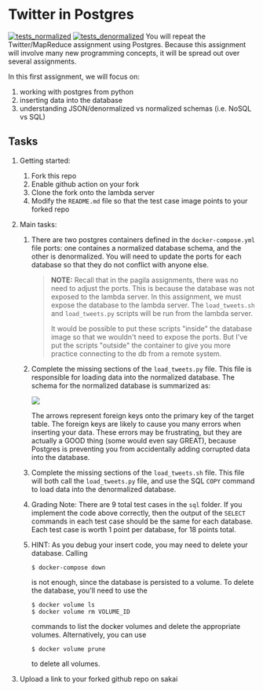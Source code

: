 # Twitter in Postgres
[![tests_normalized](https://github.com/Luew2/twitter_postgres/actions/workflows/tests_normalized.yml/badge.svg)](https://github.com/Luew2/twitter_postgres/actions/workflows/tests_normalized.yml)
[![tests_denormalized](https://github.com/Luew2/twitter_postgres/actions/workflows/tests_denormalized.yml/badge.svg)](https://github.com/Luew2/twitter_postgres/actions/workflows/tests_denormalized.yml)
You will repeat the Twitter/MapReduce assignment using Postgres.
Because this assignment will involve many new programming concepts,
it will be spread out over several assignments.

In this first assignment, we will focus on:
1. working with postgres from python
1. inserting data into the database
1. understanding JSON/denormalized vs normalized schemas (i.e. NoSQL vs SQL)

## Tasks

1. Getting started:

    1. Fork this repo
    1. Enable github action on your fork
    1. Clone the fork onto the lambda server
    1. Modify the `README.md` file so that the test case image points to your forked repo

1. Main tasks:

    1. There are two postgres containers defined in the `docker-compose.yml` file ports:
       one containes a normalized database schema, and the other is denormalized.
       You will need to update the ports for each database so that they do not conflict with anyone else.

       > **NOTE:**
       > Recall that in the pagila assignments, there was no need to adjust the ports.
       > This is because the database was not exposed to the lambda server.
       > In this assignment, we must expose the database to the lambda server.
       > The `load_tweets.sh` and `load_tweets.py` scripts will be run from the lambda server.
       >
       > It would be possible to put these scripts "inside" the database image so that we wouldn't need to expose the ports.
       > But I've put the scripts "outside" the container to give you more practice connecting to the db from a remote system.

    1. Complete the missing sections of the `load_tweets.py` file.
       This file is responsible for loading data into the normalized database.
       The schema for the normalized database is summarized as:

       <img src=twitter_schema.png />

       The arrows represent foreign keys onto the primary key of the target table.
       The foreign keys are likely to cause you many errors when inserting your data.
       These errors may be frustrating,
       but they are actually a GOOD thing (some would even say GREAT),
       because Postgres is preventing you from accidentally adding corrupted data into the database.

    1. Complete the missing sections of the `load_tweets.sh` file.
       This file will both call the `load_tweets.py` file,
       and use the SQL `COPY` command to load data into the denormalized database.

    1. Grading Note:
       There are 9 total test cases in the `sql` folder.
       If you implement the code above correctly,
       then the output of the `SELECT` commands in each test case should be the same for each database.
       Each test case is worth 1 point per database, for 18 points total.

    1. HINT:
       As you debug your insert code, you may need to delete your database.
       Calling
       ```
       $ docker-compose down
       ```
       is not enough, since the database is persisted to a volume.
       To delete the database,
       you'll need to use the
       ```
       $ docker volume ls
       $ docker volume rm VOLUME_ID
       ```
       commands to list the docker volumes and delete the appropriate volumes.
       Alternatively, you can use
       ```
       $ docker volume prune
       ```
       to delete all volumes.

1. Upload a link to your forked github repo on sakai
